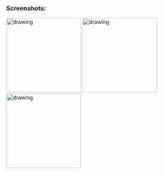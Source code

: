 ### Screenshots:

<img src="https://lh3.googleusercontent.com/u/0/d/1GpXrFvAjXf_iQ7wxAv33Z1X0YsxXOOO8=w2000-h3176-iv1" alt="drawing" width="200"/>

<img src="https://lh3.googleusercontent.com/u/0/d/1OKWWa4ywxr4VkU66_kOe5Wt-rg92orqu=w2000-h3176-iv1" alt="drawing" width="200"/>

<img src="https://lh3.googleusercontent.com/u/0/d/1PRsR2ZKekk0am3oSW53rtmBJfBe6W1m1=w2000-h3176-iv1" alt="drawing" width="200"/>
